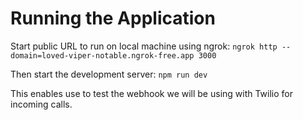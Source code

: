 # Running the Application

Start public URL to run on local machine using ngrok: 
  `ngrok http --domain=loved-viper-notable.ngrok-free.app 3000`

Then start the development server:
  `npm run dev`

This enables use to test the webhook we will be using with Twilio for incoming calls.

